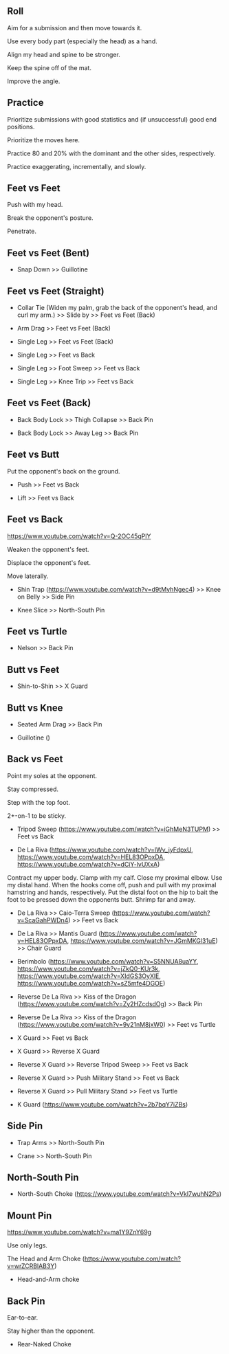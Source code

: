 ## Roll

Aim for a submission and then move towards it.

Use every body part (especially the head) as a hand.

Align my head and spine to be stronger.

Keep the spine off of the mat.

Improve the angle.

## Practice

Prioritize submissions with good statistics and (if unsuccessful) good end positions.

Prioritize the moves here.

Practice 80 and 20% with the dominant and the other sides, respectively.

Practice exaggerating, incrementally, and slowly.

## Feet vs Feet

Push with my head.

Break the opponent's posture.

Penetrate.

## Feet vs Feet (Bent)

- Snap Down >> Guillotine

## Feet vs Feet (Straight)

- Collar Tie (Widen my palm, grab the back of the opponent's head, and curl my arm.) >> Slide by >> Feet vs Feet (Back)

- Arm Drag >> Feet vs Feet (Back)

- Single Leg >> Feet vs Feet (Back)

- Single Leg >> Feet vs Back

- Single Leg >> Foot Sweep >> Feet vs Back

- Single Leg >> Knee Trip >> Feet vs Back

## Feet vs Feet (Back)

- Back Body Lock >> Thigh Collapse >> Back Pin

- Back Body Lock >> Away Leg >> Back Pin

## Feet vs Butt

Put the opponent's back on the ground.

- Push >> Feet vs Back

- Lift >> Feet vs Back

## Feet vs Back

https://www.youtube.com/watch?v=Q-2OC45qPlY

Weaken the opponent's feet.

Displace the opponent's feet.

Move laterally.

- Shin Trap (https://www.youtube.com/watch?v=d9tMyhNgec4) >> Knee on Belly >> Side Pin

- Knee Slice >> North-South Pin

## Feet vs Turtle

- Nelson >> Back Pin

## Butt vs Feet

- Shin-to-Shin >> X Guard

## Butt vs Knee

- Seated Arm Drag >> Back Pin

- Guillotine ()

## Back vs Feet

Point my soles at the opponent.

Stay compressed.

Step with the top foot.

2+-on-1 to be sticky.

- Tripod Sweep (https://www.youtube.com/watch?v=iGhMeN3TUPM) >> Feet vs Back

- De La Riva (https://www.youtube.com/watch?v=lWv_jyFdpxU, https://www.youtube.com/watch?v=HEL83OPpxDA, https://www.youtube.com/watch?v=dCiY-lvUXxA)

Contract my upper body. Clamp with my calf. Close my proximal elbow. Use my distal hand. When the hooks come off, push and pull with my proximal hamstring and hands, respectively. Put the distal foot on the hip to bait the foot to be pressed down the opponents butt. Shrimp far and away.

- De La Riva >> Caio-Terra Sweep (https://www.youtube.com/watch?v=ScaGahPWDn4) >> Feet vs Back

- De La Riva >> Mantis Guard (https://www.youtube.com/watch?v=HEL83OPpxDA, https://www.youtube.com/watch?v=JGmMKGl31uE) >> Chair Guard

- Berimbolo (https://www.youtube.com/watch?v=S5NNUA8uaYY, https://www.youtube.com/watch?v=jZkQ0-KUr3k, https://www.youtube.com/watch?v=XIdGS3OyXlE, https://www.youtube.com/watch?v=sZ5mfe4DGOE)

- Reverse De La Riva >> Kiss of the Dragon (https://www.youtube.com/watch?v=Zy2HZcdsdOg) >> Back Pin

- Reverse De La Riva >> Kiss of the Dragon (https://www.youtube.com/watch?v=9y21nM8jxW0) >> Feet vs Turtle

- X Guard >> Feet vs Back

- X Guard >> Reverse X Guard

- Reverse X Guard >> Reverse Tripod Sweep >> Feet vs Back

- Reverse X Guard >> Push Military Stand >> Feet vs Back

- Reverse X Guard >> Pull Military Stand >> Feet vs Turtle

- K Guard (https://www.youtube.com/watch?v=2b7bqY7iZBs)

## Side Pin

- Trap Arms >> North-South Pin

- Crane >> North-South Pin

## North-South Pin

- North-South Choke (https://www.youtube.com/watch?v=VkI7wuhN2Ps)

## Mount Pin

https://www.youtube.com/watch?v=ma1Y9ZnY69g

Use only legs.

The Head and Arm Choke (https://www.youtube.com/watch?v=wrZCRBlAB3Y)

- Head-and-Arm choke

## Back Pin

Ear-to-ear.

Stay higher than the opponent.

- Rear-Naked Choke
